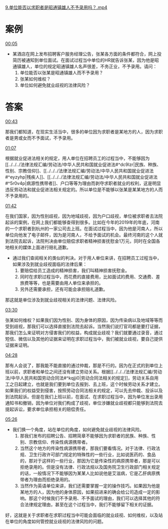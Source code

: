 [9.单位能否以求职者是昭通镇雄人不予录用吗？.mp4](file:///E:%5C法律实务%5CA314【游本春】【20小时200讲】劳动纠纷维权指南及企业风控管控宝典（200讲劳动合同签订法律风险防范与合规管理）%5C9.单位能否以求职者是昭通镇雄人不予录用吗？.mp4)
# 案例

[00:05](file:///E:/%5C%E6%B3%95%E5%BE%8B%E5%AE%9E%E5%8A%A1%5CA314%E3%80%90%E6%B8%B8%E6%9C%AC%E6%98%A5%E3%80%91%E3%80%9020%E5%B0%8F%E6%97%B6200%E8%AE%B2%E3%80%91%E5%8A%B3%E5%8A%A8%E7%BA%A0%E7%BA%B7%E7%BB%B4%E6%9D%83%E6%8C%87%E5%8D%97%E5%8F%8A%E4%BC%81%E4%B8%9A%E9%A3%8E%E6%8E%A7%E7%AE%A1%E6%8E%A7%E5%AE%9D%E5%85%B8%EF%BC%88200%E8%AE%B2%E5%8A%B3%E5%8A%A8%E5%90%88%E5%90%8C%E7%AD%BE%E8%AE%A2%E6%B3%95%E5%BE%8B%E9%A3%8E%E9%99%A9%E9%98%B2%E8%8C%83%E4%B8%8E%E5%90%88%E8%A7%84%E7%AE%A1%E7%90%86%EF%BC%89%5C9.%E5%8D%95%E4%BD%8D%E8%83%BD%E5%90%A6%E4%BB%A5%E6%B1%82%E8%81%8C%E8%80%85%E6%98%AF%E6%98%AD%E9%80%9A%E9%95%87%E9%9B%84%E4%BA%BA%E4%B8%8D%E4%BA%88%E5%BD%95%E7%94%A8%E5%90%97%EF%BC%9F.mp4#t=5.25217)

- 某酒店在网上发布招聘客户服务经理公告，张某各方面的条件都符合，网上投简历被通知到单位面试。在面试过程当中单位的HR就告诉张某，因为他是昭通镇雄人，单位的规定昭通镇雄人名声很差，不务正业，不予录用。请问：
	1. 单位能否以张某是昭通镇雄人而不予录用？
	2. 张某如何维权？
	3. 单位如何避免就业歧视的法律风险？
# 答案
[00:43](file:///E:/%5C%E6%B3%95%E5%BE%8B%E5%AE%9E%E5%8A%A1%5CA314%E3%80%90%E6%B8%B8%E6%9C%AC%E6%98%A5%E3%80%91%E3%80%9020%E5%B0%8F%E6%97%B6200%E8%AE%B2%E3%80%91%E5%8A%B3%E5%8A%A8%E7%BA%A0%E7%BA%B7%E7%BB%B4%E6%9D%83%E6%8C%87%E5%8D%97%E5%8F%8A%E4%BC%81%E4%B8%9A%E9%A3%8E%E6%8E%A7%E7%AE%A1%E6%8E%A7%E5%AE%9D%E5%85%B8%EF%BC%88200%E8%AE%B2%E5%8A%B3%E5%8A%A8%E5%90%88%E5%90%8C%E7%AD%BE%E8%AE%A2%E6%B3%95%E5%BE%8B%E9%A3%8E%E9%99%A9%E9%98%B2%E8%8C%83%E4%B8%8E%E5%90%88%E8%A7%84%E7%AE%A1%E7%90%86%EF%BC%89%5C9.%E5%8D%95%E4%BD%8D%E8%83%BD%E5%90%A6%E4%BB%A5%E6%B1%82%E8%81%8C%E8%80%85%E6%98%AF%E6%98%AD%E9%80%9A%E9%95%87%E9%9B%84%E4%BA%BA%E4%B8%8D%E4%BA%88%E5%BD%95%E7%94%A8%E5%90%97%EF%BC%9F.mp4#t=43.177651)

那我们都知道，在现实生活当中，很多的单位因为求职者是某地方的人，因为求职者是男或女而不予面试，不予录用。

[01:07](file:///E:%5C法律实务%5CA314【游本春】【20小时200讲】劳动纠纷维权指南及企业风控管控宝典（200讲劳动合同签订法律风险防范与合规管理）%5C9.单位能否以求职者是昭通镇雄人不予录用吗？.mp4#t=01:07)

根据就业促进法相关的规定，用人单位在招聘员工的过程当中，不能够因为[[../../../法律法规汇编/劳动法/中华人民共和国就业促进法#^dc9lzr|民族、种族、性别、宗教信仰]]、[[../../../法律法规汇编/劳动法/中华人民共和国就业促进法#^eyzyhp|残疾人]]、[[../../../法律法规汇编/劳动法/中华人民共和国就业促进法#^5r0v4p|病源性携带者]]、户口等等为理由而剥夺求职者就业的权利，这是明显违反劳动法和就业促进法相关规定的。所以单位是不能够以张某是某某地方的人而不予录用的。

[01:42](file:///E:%5C法律实务%5CA314【游本春】【20小时200讲】劳动纠纷维权指南及企业风控管控宝典（200讲劳动合同签订法律风险防范与合规管理）%5C9.单位能否以求职者是昭通镇雄人不予录用吗？.mp4#t=01:42)

在我们国家，因为性别歧视，因为地域歧视，因为户口歧视，单位被求职者去法院起诉的案例，在网上我们都能够查得到很多。比如在今年的2019年的年底，河南的一个求职者到杭州的一家公司去上班。在面试过程当中，因为他是河南人，所以单位向他发了电子邮件，因为是河南人，不给予面试的机会。最终河南的这个人就到法院去起诉，法院判决由单位赔偿求职者精神损害抚慰金1万元，同时在全国各地相关的媒体上面进行赔礼道歉。

- 通过我们查阅相关的类似的判决。对于用人单位来讲，在招聘员工过程当中，如果涉及到就业歧视面临的法律后果：
	1. 要赔偿给员工造成的精神损害，我们叫精神损害抚慰金。
	2. 同时在求职过程当中，而花费的直接费用，比如面试的费用、交通费、差旅费等等，也是需要由用人单位来承担的。
	3. 另外还需要承担，还有可能会承担赔礼道歉。

那这就是单位涉及到就业歧视相关的法律问题、法律风险。

[03:30](file:///E:/%5C%E6%B3%95%E5%BE%8B%E5%AE%9E%E5%8A%A1%5CA314%E3%80%90%E6%B8%B8%E6%9C%AC%E6%98%A5%E3%80%91%E3%80%9020%E5%B0%8F%E6%97%B6200%E8%AE%B2%E3%80%91%E5%8A%B3%E5%8A%A8%E7%BA%A0%E7%BA%B7%E7%BB%B4%E6%9D%83%E6%8C%87%E5%8D%97%E5%8F%8A%E4%BC%81%E4%B8%9A%E9%A3%8E%E6%8E%A7%E7%AE%A1%E6%8E%A7%E5%AE%9D%E5%85%B8%EF%BC%88200%E8%AE%B2%E5%8A%B3%E5%8A%A8%E5%90%88%E5%90%8C%E7%AD%BE%E8%AE%A2%E6%B3%95%E5%BE%8B%E9%A3%8E%E9%99%A9%E9%98%B2%E8%8C%83%E4%B8%8E%E5%90%88%E8%A7%84%E7%AE%A1%E7%90%86%EF%BC%89%5C9.%E5%8D%95%E4%BD%8D%E8%83%BD%E5%90%A6%E4%BB%A5%E6%B1%82%E8%81%8C%E8%80%85%E6%98%AF%E6%98%AD%E9%80%9A%E9%95%87%E9%9B%84%E4%BA%BA%E4%B8%8D%E4%BA%88%E5%BD%95%E7%94%A8%E5%90%97%EF%BC%9F.mp4#t=210.747132)

张某如何维权？如果我们因为性别、因为身体的原因，因为传染病以及地域等等而受到歧视，那我们可以选择直接到法院去起诉。当然我们说打官司都是要打证据，那我们怎么来证明对方侵害我们的权益，构成就业歧视？我们就要通过录音，通过短信、微信以及其他的证据来证明在求职过程当中，我们被就业歧视，要自己提供证据来证明。

[04:28](file:///E:%5C法律实务%5CA314【游本春】【20小时200讲】劳动纠纷维权指南及企业风控管控宝典（200讲劳动合同签订法律风险防范与合规管理）%5C9.单位能否以求职者是昭通镇雄人不予录用吗？.mp4#t=04:28)

那有人会说了，那我能不能直接的通过仲裁，那是不行的。因为在正式的到单位上班以前，求职者和单位之间还没有建立劳动关系。根据[[../../../法律法规汇编/劳动法/中华人民共和国劳动合同法#^kqjji0|劳动合同法相关的规定]]，劳动关系自用工之日起建立，也就是我们要到单位去报到、去上班，这个时候劳动关系才建立。如果我们的权益受到侵害，按照劳动合同法相关的规定，可以先去仲裁、投诉以及到法院起诉。但是在我们上班以前，在面试、在求职过程当中，因为单位发出录用通知书和撤销，因为单位对我们构成了歧视，单位涉嫌就业歧视都只能够到法院去提起诉讼，要求单位承担相关的赔偿责任。

[05:26](file:///E:/%5C%E6%B3%95%E5%BE%8B%E5%AE%9E%E5%8A%A1%5CA314%E3%80%90%E6%B8%B8%E6%9C%AC%E6%98%A5%E3%80%91%E3%80%9020%E5%B0%8F%E6%97%B6200%E8%AE%B2%E3%80%91%E5%8A%B3%E5%8A%A8%E7%BA%A0%E7%BA%B7%E7%BB%B4%E6%9D%83%E6%8C%87%E5%8D%97%E5%8F%8A%E4%BC%81%E4%B8%9A%E9%A3%8E%E6%8E%A7%E7%AE%A1%E6%8E%A7%E5%AE%9D%E5%85%B8%EF%BC%88200%E8%AE%B2%E5%8A%B3%E5%8A%A8%E5%90%88%E5%90%8C%E7%AD%BE%E8%AE%A2%E6%B3%95%E5%BE%8B%E9%A3%8E%E9%99%A9%E9%98%B2%E8%8C%83%E4%B8%8E%E5%90%88%E8%A7%84%E7%AE%A1%E7%90%86%EF%BC%89%5C9.%E5%8D%95%E4%BD%8D%E8%83%BD%E5%90%A6%E4%BB%A5%E6%B1%82%E8%81%8C%E8%80%85%E6%98%AF%E6%98%AD%E9%80%9A%E9%95%87%E9%9B%84%E4%BA%BA%E4%B8%8D%E4%BA%88%E5%BD%95%E7%94%A8%E5%90%97%EF%BC%9F.mp4#t=326.467665)

- 我们换一个角度，站在单位的角度，如何避免就业歧视的法律风险。
	1. 那我们发布的招聘公告、招聘简章不能够因为求职者的民族、种族、性别、宗教信仰、传染性病源携带者。
	2. 当然这个地方的传染性病源携带者，那我们要看情况。对于法律、行政法规、卫生行政许可部门规定的特殊性的一些行业，比如说医药的、食品的，那对于这样的一些行业，那因为它是传染性的病原携带者，那是可以拒绝录用的。但是没有法律、行政法规以及国务院卫生行政部门相关规定的话，一般情况下不能够因为某某人比如说他是艾滋病，它是乙肝病原携带者为理由而拒绝录用的。
	3. 当然作为英语单位来讲，我们还需要掌握一定的操作技巧。如果因为他是某地方的人，因为他的身体原因，如果招进来的确会给公司造成一定的影响。那这个时候我们不予录用、不予面试的理由，我们可以选择其他的符合法律规定理由，甚至在这个过程当中，我们不能够留下相关的证据。

好，这就是关于求职者在求职过程当中可能会面临的就业歧视、如何维权，以及站在单位的角度如何管控就业歧视的法律风险的问题。
